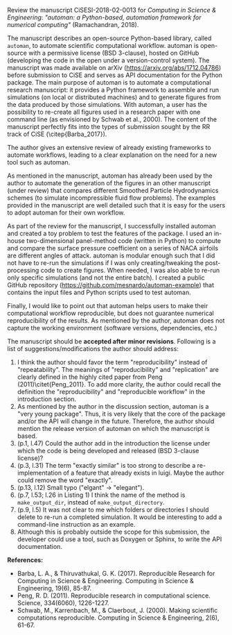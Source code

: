 Review the manuscript CiSESI-2018-02-0013 for _Computing in Science & Engineering_:
_"automan: a Python-based, automation framework for numerical computing"_ (Ramachandran, 2018).

The manuscript describes an open-source Python-based library, called `automan`, to automate scientific computational workflow.
automan is open-source with a permissive license (BSD 3-clause), hosted on GitHub (developing the code in the open under a version-control system).
The manuscript was made available on arXiv (https://arxiv.org/abs/1712.04786) before submission to CiSE and serves as API documentation for the Python package.
The main purpose of automan is to automate a computational research manuscript: it provides a Python framework to assemble and run simulations (on local or distributed machines) and to generate figures from the data produced by those simulations.
With automan, a user has the possibility to re-create all figures used in a research paper with one command line (as envisioned by Schwab et al., 2000).
The content of the manuscript perfectly fits into the types of submission sought by the RR track of CiSE (\citep{Barba_2017}).

The author gives an extensive review of already existing frameworks to automate workflows, leading to a clear explanation on the need for a new tool such as automan.

As mentioned in the manuscript, automan has already been used by the author to automate the generation of the figures in an other manuscript (under review) that compares different Smoothed Particle Hydrodynamics schemes (to simulate incompressible fluid flow problems).
The examples provided in the manuscript are well detailed such that it is easy for the users to adopt automan for their own workflow.

As part of the review for the manuscript, I successfully installed automan and created a toy problem to test the features of the package.
I used an in-house two-dimensional panel-method code (written in Python) to compute and compare the surface pressure coefficient on a series of NACA airfoils are different angles of attack.
automan is modular enough such that I did not have to re-run the simulations if I was only creating/tweaking the post-processing code to create figures.
When needed, I was also able to re-run only specific simulations (and not the entire batch).
I created a public GitHub repository (https://github.com/mesnardo/automan-example) that contains the input files and Python scripts used to test automan.

Finally, I would like to point out that automan helps users to make their computational workflow reproducible, but does not guarantee numerical reproducibility of the results.
As mentioned by the author, automan does not capture the working environment (software versions, dependencies, etc.)

The manuscript should be **accepted after minor revisions**.
Following is a list of suggestions/modifications the author should address:

1. I think the author should favor the term "reproducibility" instead of "repeatability". The meanings of "reproducibility" and "replication" are clearly defined in the highly cited paper from Peng (2011)\citet{Peng_2011}. To add more clarity, the author could recall the definition the "reproducibility" and "reproducible workflow" in the introduction section.
2. As mentioned by the author in the discussion section, automan is a "very young package". Thus, it is very likely that the core of the package and/or the API will change in the future. Therefore, the author should mention the release version of automan on which the manuscript is based.
3. (p.1, l.47) Could the author add in the introduction the license under which the code is being developed and released (BSD 3-clause license)?
4. (p.3, l.31) The term "exactly similar" is too strong to describe a re-implementation of a feature that already exists in luigi. Maybe the author could remove the word "exactly".
5. (p.13, l.12) Small typo ("elgant" -> "elegant").
6. (p.7, l.53; l.26 in Listing 1) I think the name of the method is `make_output_dir`, instead of `make_output_directory`.
7. (p.9, l.5) It was not clear to me which folders or directories I should delete to re-run a completed simulation. It would be interesting to add a command-line instruction as an example.
8. Although this is probably outside the scope for this submission, the developer could use a tool, such as Doxygen or Sphinx, to write the API documentation.


**References:**
- Barba, L. A., & Thiruvathukal, G. K. (2017). Reproducible Research for Computing in Science & Engineering. Computing in Science & Engineering, 19(6), 85-87.
- Peng, R. D. (2011). Reproducible research in computational science. Science, 334(6060), 1226-1227.
- Schwab, M., Karrenbach, M., & Claerbout, J. (2000). Making scientific computations reproducible. Computing in Science & Engineering, 2(6), 61-67.